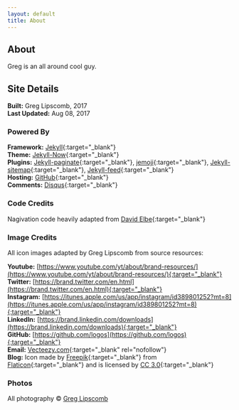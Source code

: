 ```yaml
---
layout: default
title: About
---
```


## About

Greg is an all around cool guy. 

## Site Details   
  
**Built:** 			Greg Lipscomb, 2017  
**Last Updated:** 	Aug 08, 2017

### Powered By  
  
**Framework:** 	[Jekyll](https://jekyllrb.com/){:target="_blank"}     
**Theme:**		[Jekyll-Now](https://github.com/barryclark/jekyll-now){:target="_blank"}     
**Plugins:**	[Jekyll-paginate](https://rubygems.org/gems/jekyll-paginate){:target="_blank"},
                [jemoji](https://rubygems.org/gems/jemoji){:target="_blank"},
				[Jekyll-sitemap](https://rubygems.org/gems/jekyll-sitemap){:target="_blank"},
				[Jekyll-feed](https://rubygems.org/gems/jekyll-feed){:target="_blank"}     
**Hosting:**	[GitHub](https://github.com/){:target="_blank"}     
**Comments:**	[Disqus](https://disqus.com/){:target="_blank"}   

### Code Credits  
  
Nagivation code heavily adapted from [David Elbe](http://david.elbe.me/jekyll/2015/06/20/how-to-link-to-next-and-previous-post-with-jekyll.html){:target="_blank"}     

### Image Credits   

All icon images adapted by Greg Lipscomb from source resources:  

**Youtube:**	[https://www.youtube.com/yt/about/brand-resources/](https://www.youtube.com/yt/about/brand-resources/){:target="_blank"}     
**Twitter:**	[https://brand.twitter.com/en.html](https://brand.twitter.com/en.html){:target="_blank"}     
**Instagram:**  [https://itunes.apple.com/us/app/instagram/id389801252?mt=8](https://itunes.apple.com/us/app/instagram/id389801252?mt=8){:target="_blank"}     
**LinkedIn:**	[https://brand.linkedin.com/downloads](https://brand.linkedin.com/downloads){:target="_blank"}  
**GitHub:**		[https://github.com/logos](https://github.com/logos){:target="_blank"}  
**Email:**		[Vecteezy.com](https://www.Vecteezy.com/){:target="_blank" rel="nofollow"}   
**Blog:**		Icon made by [Freepik](http://www.freepik.com){:target="_blank"} from [Flaticon](www.flaticon.com){:target="_blank"} and is licensed by [CC 3.0](http://creativecommons.org/licenses/by/3.0/){:target="_blank"}

### Photos

All photography © [Greg Lipscomb](mailto:g_lipscomb@hotmail.com)